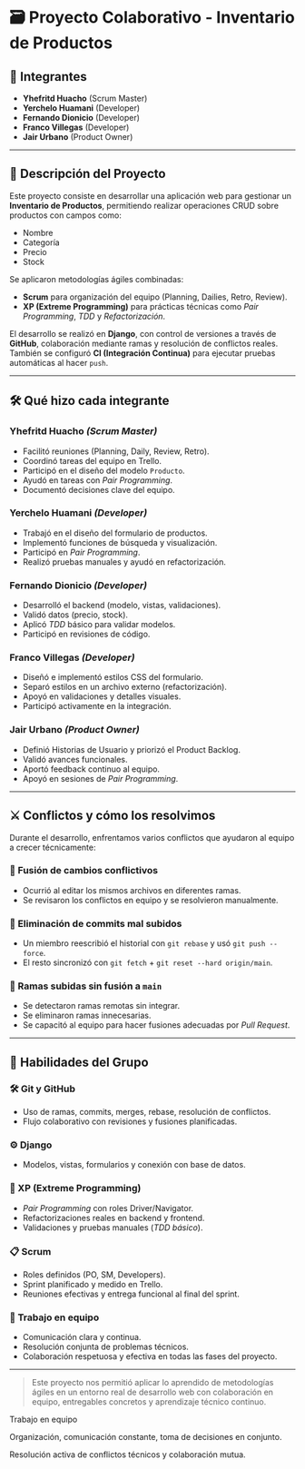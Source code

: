 # 🗃️ Proyecto Colaborativo - Inventario de Productos

## 👥 Integrantes

- **Yhefritd Huacho** (Scrum Master)  
- **Yerchelo Huamani** (Developer)  
- **Fernando Dionicio** (Developer)  
- **Franco Villegas** (Developer)  
- **Jair Urbano** (Product Owner)  

---

## 📌 Descripción del Proyecto

Este proyecto consiste en desarrollar una aplicación web para gestionar un **Inventario de Productos**, permitiendo realizar operaciones CRUD sobre productos con campos como:

- Nombre
- Categoría
- Precio
- Stock

Se aplicaron metodologías ágiles combinadas:

- **Scrum** para organización del equipo (Planning, Dailies, Retro, Review).
- **XP (Extreme Programming)** para prácticas técnicas como *Pair Programming*, *TDD* y *Refactorización*.

El desarrollo se realizó en **Django**, con control de versiones a través de **GitHub**, colaboración mediante ramas y resolución de conflictos reales. También se configuró **CI (Integración Continua)** para ejecutar pruebas automáticas al hacer `push`.

---

## 🛠️ Qué hizo cada integrante

### Yhefritd Huacho *(Scrum Master)*  
- Facilitó reuniones (Planning, Daily, Review, Retro).  
- Coordinó tareas del equipo en Trello.  
- Participó en el diseño del modelo `Producto`.  
- Ayudó en tareas con *Pair Programming*.  
- Documentó decisiones clave del equipo.

### Yerchelo Huamani *(Developer)*  
- Trabajó en el diseño del formulario de productos.  
- Implementó funciones de búsqueda y visualización.  
- Participó en *Pair Programming*.  
- Realizó pruebas manuales y ayudó en refactorización.

### Fernando Dionicio *(Developer)*  
- Desarrolló el backend (modelo, vistas, validaciones).  
- Validó datos (precio, stock).  
- Aplicó *TDD* básico para validar modelos.  
- Participó en revisiones de código.

### Franco Villegas *(Developer)*  
- Diseñó e implementó estilos CSS del formulario.  
- Separó estilos en un archivo externo (refactorización).  
- Apoyó en validaciones y detalles visuales.  
- Participó activamente en la integración.

### Jair Urbano *(Product Owner)*  
- Definió Historias de Usuario y priorizó el Product Backlog.  
- Validó avances funcionales.  
- Aportó feedback continuo al equipo.  
- Apoyó en sesiones de *Pair Programming*.

---

## ⚔️ Conflictos y cómo los resolvimos

Durante el desarrollo, enfrentamos varios conflictos que ayudaron al equipo a crecer técnicamente:

### 🔁 Fusión de cambios conflictivos
- Ocurrió al editar los mismos archivos en diferentes ramas.
- Se revisaron los conflictos en equipo y se resolvieron manualmente.

### 🧱 Eliminación de commits mal subidos
- Un miembro reescribió el historial con `git rebase` y usó `git push --force`.
- El resto sincronizó con `git fetch` + `git reset --hard origin/main`.

### 🌱 Ramas subidas sin fusión a `main`
- Se detectaron ramas remotas sin integrar.
- Se eliminaron ramas innecesarias.
- Se capacitó al equipo para hacer fusiones adecuadas por *Pull Request*.

---

## 🧠 Habilidades del Grupo

### 🛠️ Git y GitHub
- Uso de ramas, commits, merges, rebase, resolución de conflictos.
- Flujo colaborativo con revisiones y fusiones planificadas.

### ⚙️ Django
- Modelos, vistas, formularios y conexión con base de datos.

### 🚀 XP (Extreme Programming)
- *Pair Programming* con roles Driver/Navigator.
- Refactorizaciones reales en backend y frontend.
- Validaciones y pruebas manuales (*TDD básico*).

### 📋 Scrum
- Roles definidos (PO, SM, Developers).
- Sprint planificado y medido en Trello.
- Reuniones efectivas y entrega funcional al final del sprint.

### 🤝 Trabajo en equipo
- Comunicación clara y continua.
- Resolución conjunta de problemas técnicos.
- Colaboración respetuosa y efectiva en todas las fases del proyecto.

---

> Este proyecto nos permitió aplicar lo aprendido de metodologías ágiles en un entorno real de desarrollo web con colaboración en equipo, entregables concretos y aprendizaje técnico continuo.


Trabajo en equipo

Organización, comunicación constante, toma de decisiones en conjunto.

Resolución activa de conflictos técnicos y colaboración mutua.
